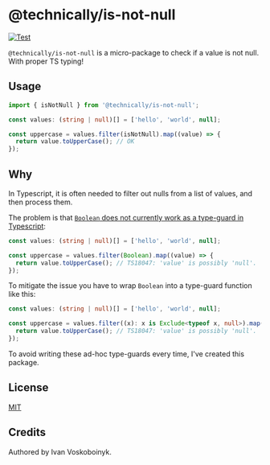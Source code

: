 # @technically/is-not-null

[![Test](https://github.com/technically-js/is-not-null/actions/workflows/test.yml/badge.svg)](https://github.com/technically-js/is-not-null/actions/workflows/test.yml)

`@technically/is-not-null` is a micro-package to check if a value is not null. With proper TS typing!

## Usage

```ts
import { isNotNull } from '@technically/is-not-null';

const values: (string | null)[] = ['hello', 'world', null];

const uppercase = values.filter(isNotNull).map((value) => {
  return value.toUpperCase(); // OK
});
```

## Why

In Typescript, it is often needed to filter out nulls from a list of values, and then process them.

The problem is that [`Boolean` does not currently work as a type-guard in Typescript](https://github.com/microsoft/TypeScript/issues/16655):

```ts
const values: (string | null)[] = ['hello', 'world', null];

const uppercase = values.filter(Boolean).map((value) => {
  return value.toUpperCase(); // TS18047: 'value' is possibly 'null'.
});
```

To mitigate the issue you have to wrap `Boolean` into a type-guard function like this:

```ts
const values: (string | null)[] = ['hello', 'world', null];

const uppercase = values.filter((x): x is Exclude<typeof x, null>).map((value) => {
  return value.toUpperCase(); // TS18047: 'value' is possibly 'null'.
});
```

To avoid writing these ad-hoc type-guards every time, I've created this package.

## License

[MIT](./LICENSE)

## Credits

Authored by Ivan Voskoboinyk.

